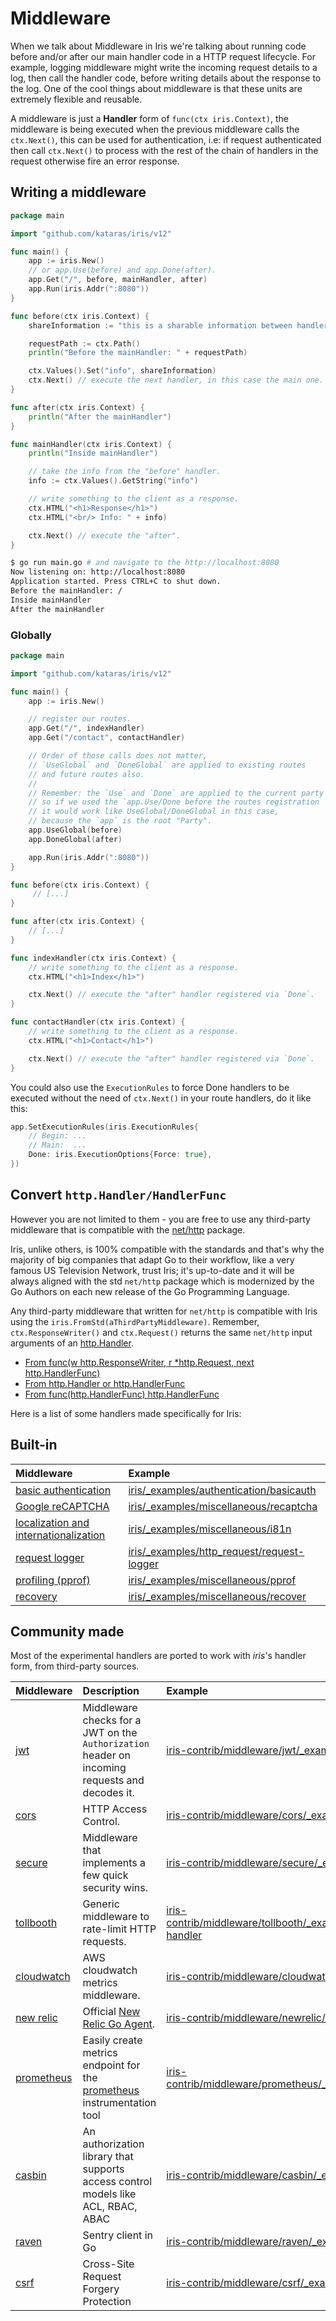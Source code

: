 # Middleware

When we talk about Middleware in Iris we're talking about running code before and/or after our main handler code in a HTTP request lifecycle. For example, logging middleware might write the incoming request details to a log, then call the handler code, before writing details about the response to the log. One of the cool things about middleware is that these units are extremely flexible and reusable.

A middleware is just a **Handler** form of `func(ctx iris.Context)`, the middleware is being executed when the previous middleware calls the `ctx.Next()`, this can be used for authentication, i.e: if request authenticated then call `ctx.Next()` to process with the rest of the chain of handlers in the request otherwise fire an error response.

## Writing a middleware

```go
package main

import "github.com/kataras/iris/v12"

func main() {
    app := iris.New()
    // or app.Use(before) and app.Done(after).
    app.Get("/", before, mainHandler, after)
    app.Run(iris.Addr(":8080"))
}

func before(ctx iris.Context) {
    shareInformation := "this is a sharable information between handlers"

    requestPath := ctx.Path()
    println("Before the mainHandler: " + requestPath)

    ctx.Values().Set("info", shareInformation)
    ctx.Next() // execute the next handler, in this case the main one.
}

func after(ctx iris.Context) {
    println("After the mainHandler")
}

func mainHandler(ctx iris.Context) {
    println("Inside mainHandler")

    // take the info from the "before" handler.
    info := ctx.Values().GetString("info")

    // write something to the client as a response.
    ctx.HTML("<h1>Response</h1>")
    ctx.HTML("<br/> Info: " + info)

    ctx.Next() // execute the "after".
}
```

```bash
$ go run main.go # and navigate to the http://localhost:8080
Now listening on: http://localhost:8080
Application started. Press CTRL+C to shut down.
Before the mainHandler: /
Inside mainHandler
After the mainHandler
```

### Globally

```go
package main

import "github.com/kataras/iris/v12"

func main() {
    app := iris.New()

    // register our routes.
    app.Get("/", indexHandler)
    app.Get("/contact", contactHandler)

    // Order of those calls does not matter,
    // `UseGlobal` and `DoneGlobal` are applied to existing routes
    // and future routes also.
    //
    // Remember: the `Use` and `Done` are applied to the current party's and its children,
    // so if we used the `app.Use/Done before the routes registration
    // it would work like UseGlobal/DoneGlobal in this case,
    // because the `app` is the root "Party".
    app.UseGlobal(before)
    app.DoneGlobal(after)

    app.Run(iris.Addr(":8080"))
}

func before(ctx iris.Context) {
     // [...]
}

func after(ctx iris.Context) {
    // [...]
}

func indexHandler(ctx iris.Context) {
    // write something to the client as a response.
    ctx.HTML("<h1>Index</h1>")

    ctx.Next() // execute the "after" handler registered via `Done`.
}

func contactHandler(ctx iris.Context) {
    // write something to the client as a response.
    ctx.HTML("<h1>Contact</h1>")

    ctx.Next() // execute the "after" handler registered via `Done`.
}
```

You could also use the `ExecutionRules` to force Done handlers to be executed without the need of `ctx.Next()` in your route handlers, do it like this:

```go
app.SetExecutionRules(iris.ExecutionRules{
    // Begin: ...
    // Main:  ...
    Done: iris.ExecutionOptions{Force: true},
})
```

## Convert `http.Handler/HandlerFunc`

However you are not limited to them - you are free to use any third-party middleware that is compatible with the [net/http](https://golang.org/pkg/net/http/) package.

Iris, unlike others, is 100% compatible with the standards and that's why the majority of big companies that adapt Go to their workflow, like a very famous US Television Network, trust Iris; it's up-to-date and it will be always aligned with the std `net/http` package which is modernized by the Go Authors on each new release of the Go Programming Language.

Any third-party middleware that written for `net/http` is compatible with Iris using the `iris.FromStd(aThirdPartyMiddleware)`. Remember, `ctx.ResponseWriter()` and `ctx.Request()` returns the same `net/http` input arguments of an [http.Handler](https://golang.org/pkg/net/http/#Handler).

* [From func(w http.ResponseWriter, r \*http.Request, next http.HandlerFunc)](https://github.com/kataras/iris-book/tree/f075c6886f1b95775f59ccea004d1c5e1f783a7a/convert-handlers/negroni-like/main.go)
* [From http.Handler or http.HandlerFunc](https://github.com/kataras/iris-book/tree/f075c6886f1b95775f59ccea004d1c5e1f783a7a/convert-handlers/nethttp/main.go)
* [From func(http.HandlerFunc) http.HandlerFunc](https://github.com/kataras/iris-book/tree/f075c6886f1b95775f59ccea004d1c5e1f783a7a/convert-handlers/real-usecase-raven/writing-middleware/main.go)

Here is a list of some handlers made specifically for Iris:

## Built-in

| Middleware | Example |
| :--- | :--- |
| [basic authentication](https://github.com/kataras/iris-book/tree/f075c6886f1b95775f59ccea004d1c5e1f783a7a/basicauth/README.md) | [iris/_examples/authentication/basicauth](https://github.com/kataras/iris/tree/master/_examples/authentication/basicauth) |
| [Google reCAPTCHA](https://github.com/kataras/iris-book/tree/f075c6886f1b95775f59ccea004d1c5e1f783a7a/recaptcha/README.md) | [iris/_examples/miscellaneous/recaptcha](https://github.com/kataras/iris/tree/master/_examples/miscellaneous/recaptcha) |
| [localization and internationalization](https://github.com/kataras/iris-book/tree/f075c6886f1b95775f59ccea004d1c5e1f783a7a/i18n/README.md) | [iris/_examples/miscellaneous/i81n](https://github.com/kataras/iris/tree/master/_examples/miscellaneous/i18n) |
| [request logger](https://github.com/kataras/iris-book/tree/f075c6886f1b95775f59ccea004d1c5e1f783a7a/logger/README.md) | [iris/_examples/http\_request/request-logger](https://github.com/kataras/iris/tree/master/_examples/http_request/request-logger) |
| [profiling (pprof)](https://github.com/kataras/iris-book/tree/f075c6886f1b95775f59ccea004d1c5e1f783a7a/pprof/README.md) | [iris/_examples/miscellaneous/pprof](https://github.com/kataras/iris/tree/master/_examples/miscellaneous/pprof) |
| [recovery](https://github.com/kataras/iris-book/tree/f075c6886f1b95775f59ccea004d1c5e1f783a7a/recover/README.md) | [iris/_examples/miscellaneous/recover](https://github.com/kataras/iris/tree/master/_examples/miscellaneous/recover) |

## Community made

Most of the experimental handlers are ported to work with _iris_'s handler form, from third-party sources.

| Middleware | Description | Example |
| :--- | :--- | :--- |
| [jwt](https://github.com/iris-contrib/middleware/tree/master/jwt) | Middleware checks for a JWT on the `Authorization` header on incoming requests and decodes it. | [iris-contrib/middleware/jwt/_example](https://github.com/iris-contrib/middleware/tree/master/jwt/_example) |
| [cors](https://github.com/iris-contrib/middleware/tree/master/cors) | HTTP Access Control. | [iris-contrib/middleware/cors/_example](https://github.com/iris-contrib/middleware/tree/master/cors/_example) |
| [secure](https://github.com/iris-contrib/middleware/tree/master/secure) | Middleware that implements a few quick security wins. | [iris-contrib/middleware/secure/_example](https://github.com/iris-contrib/middleware/tree/master/secure/_example/main.go) |
| [tollbooth](https://github.com/iris-contrib/middleware/tree/master/tollboothic) | Generic middleware to rate-limit HTTP requests. | [iris-contrib/middleware/tollbooth/_examples/limit-handler](https://github.com/iris-contrib/middleware/tree/master/tollbooth/_examples/limit-handler) |
| [cloudwatch](https://github.com/iris-contrib/middleware/tree/master/cloudwatch) | AWS cloudwatch metrics middleware. | [iris-contrib/middleware/cloudwatch/_example](https://github.com/iris-contrib/middleware/tree/master/cloudwatch/_example) |
| [new relic](https://github.com/iris-contrib/middleware/tree/master/newrelic) | Official [New Relic Go Agent](https://github.com/newrelic/go-agent). | [iris-contrib/middleware/newrelic/_example](https://github.com/iris-contrib/middleware/tree/master/newrelic/_example) |
| [prometheus](https://github.com/iris-contrib/middleware/tree/master/prometheus) | Easily create metrics endpoint for the [prometheus](http://prometheus.io) instrumentation tool | [iris-contrib/middleware/prometheus/_example](https://github.com/iris-contrib/middleware/tree/master/prometheus/_example) |
| [casbin](https://github.com/iris-contrib/middleware/tree/master/casbin) | An authorization library that supports access control models like ACL, RBAC, ABAC | [iris-contrib/middleware/casbin/_examples](https://github.com/iris-contrib/middleware/tree/master/casbin/_examples) |
| [raven](https://github.com/iris-contrib/middleware/tree/master/raven) | Sentry client in Go | [iris-contrib/middleware/raven/_example](https://github.com/iris-contrib/middleware/blob/master/raven/_example/main.go) |
| [csrf](https://github.com/iris-contrib/middleware/tree/master/csrf) | Cross-Site Request Forgery Protection | [iris-contrib/middleware/csrf/_example](https://github.com/iris-contrib/middleware/blob/master/csrf/_example/main.go) |


